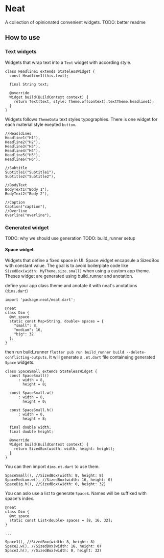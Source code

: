 # Neat

A collection of opinionated convenient widgets.
TODO: better readme

## How to use

### Text widgets
Widgets that wrap text into a `Text` widget with according style.

```
class Headline1 extends StatelessWidget {
  const Headline1(this.text);
  
  final String text;

  @override
  Widget build(BuildContext context) {
    return Text(text, style: Theme.of(context).textTheme.headline1);
  }
}
```

Widgets follows `ThemeData` text styles typographies.
There is one widget for each material style exepted `button`.

```
//Headldines
Headline1("H1"),
Headline2("H2"),
Headline3("H3"),
Headline4("H4"),
Headline5("H5"),
Headline6("H6"),

//Subtitle
Subtitle1("Subtitle1"),
Subtitle2("Subtitle2"),

//BodyText
BodyText1("Body 1"),
BodyText2("Body 2"),

//Caption
Caption("caption"),
//Overline
Overline("overline"),
```

### Generated widget

TODO: why we should use generation
TODO: build_runner setup

#### Space widget
Widgets that define a fixed space in UI. Space widget encapsule a SizedBox with constant value.
The goal is to avoid boilerplate code like `SizedBox(width: MyTheme.size.small)` when using a custom app theme.
Theses widget are generated using build_runner and anotation. 

define your app class theme and anotate it with neat's anotations (`dims.dart`)
```
import 'package:neat/neat.dart';

@neat
class Dim {
  @nt_space
  static const Map<String, double> spaces = {
    "small": 8,
    "medium": 16,
    "big": 32
  };
}
```
then run build_runner `flutter pub run build_runner build --delete-conflicting-outputs`.
It will generate a `.nt.dart` file containeing generated `Space` widgets.
```
class SpaceSmall extends StatelessWidget {
  const SpaceSmall()
      : width = 8,
        height = 8;

  const SpaceSmall.w()
      : width = 8,
        height = 0;

  const SpaceSmall.h()
      : width = 0,
        height = 8;

  final double width;
  final double height;

  @override
  Widget build(BuildContext context) {
    return SizedBox(width: width, height: height);
  }
}
```
You can then import `dims.nt.dart` to use them.
```    
SpaceSmall(), //SizedBox(width: 8, height: 8)    
SpaceMedium.w(), //SizedBox(width: 16, height: 0)
SpaceBig.h(), //SizedBox(width: 0, height: 32)
```
You can aslo use a list to generate `Space`s. Names will be suffixed with space's index.
```
@neat
class Dim {
  @nt_space
  static const List<double> spaces = [8, 16, 32];
}

...

Space1(), //SizedBox(width: 8, height: 8)
Space2.w(), //SizedBox(width: 16, height: 0)
Space3.h(), //SizedBox(width: 0, height: 32)
```